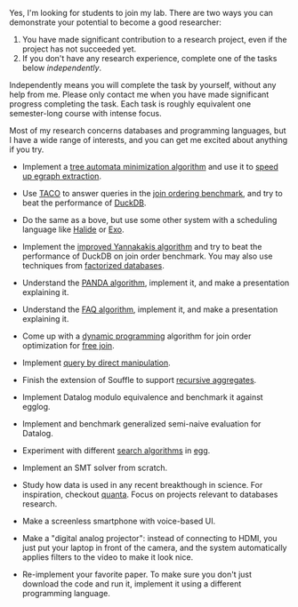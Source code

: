 Yes, I'm looking for students to join my lab.
There are two ways you can demonstrate your potential to become a good researcher: 

1. You have made significant contribution to a research project, even if the project has not succeeded yet. 
2. If you don't have any research experience, complete one of the tasks below *independently*.

Independently means you will complete the task by yourself, without any help from me.
Please only contact me when you have made significant progress completing the task.
Each task is roughly equivalent one semester-long course with intense focus.

Most of my research concerns databases and programming languages, but I have a wide range of interests, and you can get me excited about anything if you try.

* Implement a [tree automata minimization algorithm](https://www.isi.edu/~jonmay/pubs/tr-633.pdf) and use it to [speed up egraph extraction](https://remy.wang/reports/dfta.pdf).

* Use [TACO](http://tensor-compiler.org) to answer queries in the [join ordering benchmark](https://github.com/gregrahn/join-order-benchmark), and try to beat the performance of [DuckDB](https://duckdb.org).

* Do the same as a bove, but use some other system with a scheduling language like [Halide](https://halide-lang.org) or [Exo](https://exo-lang.dev).

* Implement the [improved Yannakakis algorithm](https://webusers.imj-prg.fr/~arnaud.durand/papers/BDGlongversion.pdf) and try to beat the performance of DuckDB on join order benchmark. You may also use techniques from [factorized databases](https://www.cs.ox.ac.uk/dan.olteanu/papers/os-sigrec16.pdf).

* Understand the [PANDA algorithm](https://arxiv.org/pdf/1612.02503.pdf), implement it, and make a presentation explaining it.

* Understand the [FAQ algorithm](https://arxiv.org/abs/1504.04044), implement it, and make a presentation explaining it.

* Come up with a [dynamic programming](https://www.researchgate.net/profile/Thomas_Neumann2/publication/47861835_Analysis_of_Two_Existing_and_One_New_Dynamic_Programming_Algorithm_for_the_Generation_of_Optimal_Bushy_Join_Trees_without_Cross_Products/links/0912f506d90ad19031000000.pdf) algorithm for join order optimization for [free join](https://arxiv.org/abs/2301.10841).

* Implement [query by direct manipulation](https://people.csail.mit.edu/ebakke/research/sieuferd_sigmod2016.pdf).

* Finish the extension of Souffle to support [recursive aggregates](https://github.com/souffle-lang/souffle/pull/2263).

* Implement Datalog modulo equivalence and benchmark it against egglog.

* Implement and benchmark generalized semi-naive evaluation for Datalog.

* Experiment with different [search algorithms](https://en.wikipedia.org/wiki/Combinatorial_search) in [egg](https://egraphs-good.github.io).

* Implement an SMT solver from scratch.

* Study how data is used in any recent breakthough in science. For inspiration, checkout [quanta](https://www.quantamagazine.org/videos/2021s-biggest-breakthroughs-in-physics/). Focus on projects relevant to databases research.

* Make a screenless smartphone with voice-based UI.

* Make a "digital analog projector": instead of connecting to HDMI, you just put your laptop in front of the camera, and the system automatically applies filters to the video to make it look nice.

* Re-implement your favorite paper. To make sure you don't just download the code and run it, implement it using a different programming language. 
